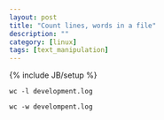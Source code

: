 ```yaml
---
layout: post
title: "Count lines, words in a file"
description: ""
category: [linux]
tags: [text_manipulation]
---
```

{% include JB/setup %}

    wc -l development.log

    wc -w develompent.log
